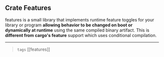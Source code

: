 

## Crate Features
features is a small library that implements runtime feature toggles for your library or program **allowing behavior to be changed on boot or dynamically at runtime** using the same compiled binary artifact. This is **different from cargo's feature** support which uses conditional compilation.

---

> `tags`  [[features]]
